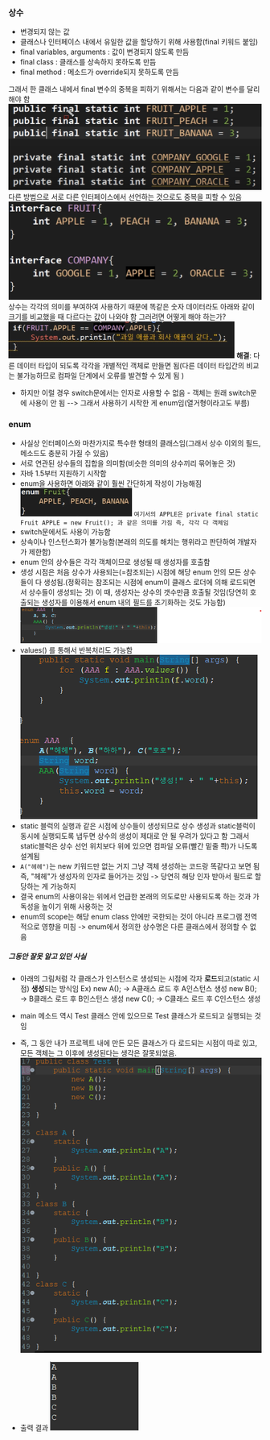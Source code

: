 ### 상수
- 변경되지 않는 값
- 클래스나 인터페이스 내에서 유일한 값을 할당하기 위해 사용함(final 키워드 붙임)
- final variables, arguments : 값이 변경되지 않도록 만듬
- final class : 클래스를 상속하지 못하도록 만듬
- final method : 메소드가 override되지 못하도록 만듬

그래서 한 클래스 내에서 final 변수의 중복을 피하기 위해서는 다음과 같이 변수를 달리해야 함
![](../../README_resources/Pasted%20image%2020231024160558.png)
다른 방법으로 서로 다른 인터페이스에서 선언하는 것으로도 중복을 피할 수 있음
![](../../README_resources/Pasted%20image%2020231024160520.png)
상수는 각각의 의미를 부여하여 사용하기 때문에 똑같은 숫자 데이터라도 아래와 같이 크기를 비교했을 때 다르다는 값이 나와야 함 그러려면 어떻게 해야 하는가?
![](../../README_resources/Pasted%20image%2020231025000545.png)
**해결**: 다른 데이터 타입이 되도록 각각을 개별적인 객체로 만들면 됨(다른 데이터 타입간의 비교는 불가능하므로 컴파일 단계에서 오류를 발견할 수 있게 됨 )
- 하지만 이럴 경우 switch문에서는 인자로 사용할 수 없음 - 객체는 원래 switch문에 사용이 안 됨
--> 그래서 사용하기 시작한 게 enum임(열거형이라고도 부름)

### enum
- 사실상 인터페이스와 마찬가지로 특수한 형태의 클래스임(그래서 상수 이외의 필드, 메소드도 충분히 가질 수 있음)
- 서로 연관된 상수들의 집합을 의미함(비슷한 의미의 상수끼리 묶어놓은 것)
- 자바 1.5부터 지원하기 시작함
- enum을 사용하면 아래와 같이 훨씬 간단하게 작성이 가능해짐
![](../../README_resources/Pasted%20image%2020231025003259.png)
`여기서의 APPLE은 private final static Fruit APPLE = new Fruit(); 과 같은 의미를 가짐 즉, 각각 다 객체임`
- switch문에서도 사용이 가능함
- 상속이나 인스턴스화가 불가능함(본래의 의도를 해치는 행위라고 판단하여 개발자가 제한함)
- enum 안의 상수들은 각각 객체이므로 생성될 때 생성자를 호출함
- 생성 시점은 처음 상수가 사용되는(=참조되는) 시점에 해당 enum 안의 모든 상수들이 다 생성됨.(정확히는 참조되는 시점에 enum이 클래스 로더에 의해 로드되면서 상수들이 생성되는 것) 
이 때, 생성자는 상수의 갯수만큼 호출될 것임(당연히 호출되는 생성자를 이용해서 enum 내의 필드를 초기화하는 것도 가능함)
![](../../README_resources/Pasted%20image%2020231025005643.png)
- values() 를 통해서 반복처리도 가능함
![](../../README_resources/Pasted%20image%2020231025010619.png)
- static 블럭의 실행과 같은 시점에 상수들이 생성되므로 상수 생성과 static블럭이 동시에 실행되도록 냅두면 상수의 생성이 제대로 안 될 우려가 있다고 함 그래서 static블럭은 상수 선언 위치보다 위에 있으면 컴파일 오류(빨간 밑줄 쫙)가 나도록 설계됨
- `A("헤헤")`는 new 키워드만 없는 거지 그냥 객체 생성하는 코드랑 똑같다고 보면 됨 즉, "헤헤"가 생성자의 인자로 들어가는 것임 -> 당연히 해당 인자 받아서 필드로 할당하는 게 가능하지
- 결국 enum의 사용이유는 위에서 언급한 본래의 의도로만 사용되도록 하는 것과 가독성을 높이기 위해 사용하는 것
- enum의 scope는 해당 enum class 안에만 국한되는 것이 아니라 프로그램 전역적으로 영향을 미침 -> enum에서 정의한 상수명은 다른 클래스에서 정의할 수 없음

##### 그동안 잘못 알고 있던 사실
- 아래의 그림처럼 각 클래스가 인스턴스로 생성되는 시점에 각자 **로드**되고(static 시점) **생성**되는 방식임
Ex) 
new A(); -> A클래스 로드 후 A인스턴스 생성
new B(); -> B클래스 로드 후 B인스턴스 생성
new C(); -> C클래스 로드 후 C인스턴스 생성

- main 메소드 역시 Test 클래스 안에 있으므로 Test 클래스가 로드되고 실행되는 것임
- 즉, 그 동안 내가 프로젝트 내에 만든 모든 클래스가 다 로드되는 시점이 따로 있고, 모든 객체는 그 이후에 생성된다는 생각은 잘못되었음.
![](../../README_resources/Pasted%20image%2020231027001416.png)
- 출력 결과
![](../../README_resources/Pasted%20image%2020231027001837.png)